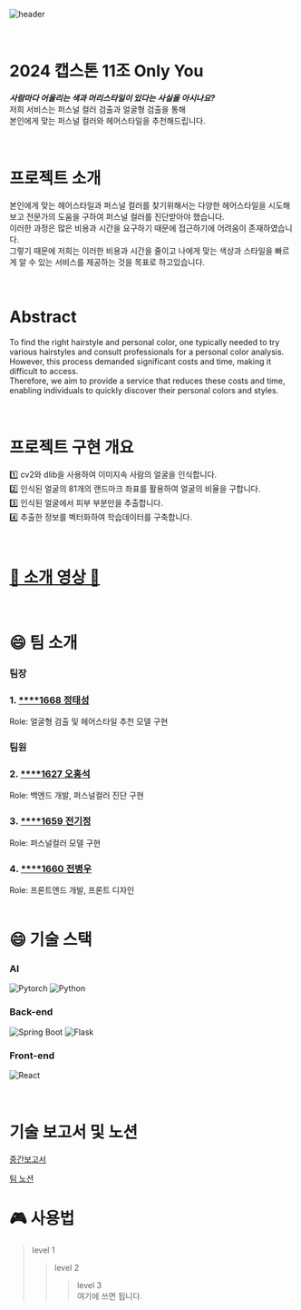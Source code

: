 ![header](https://capsule-render.vercel.app/api?type=waving&color=gradient&height=300&section=header&text=Only%20You&fontSize=90)

<br> 

# 2024 캡스톤 11조 **Only You**

**_사람마다 어울리는 색과 머리스타일이 있다는 사실을 아시나요?_**<br>저희 서비스는 퍼스널 컬러 검출과 얼굴형 검출을 통해 <br>본인에게 맞는 퍼스널 컬러와 헤어스타일을 추천해드립니다.

<br>

# 프로젝트 소개

본인에게 맞는 헤어스타일과 퍼스널 컬러를 찾기위해서는 다양한 헤어스타일을 시도해보고 전문가의 도움을 구하여 퍼스널 컬러를 진단받아야 했습니다. <br>
이러한 과정은 많은 비용과 시간을 요구하기 때문에 접근하기에 어려움이 존재하였습니다. <br>
그렇기 때문에 저희는 이러한 비용과 시간을 줄이고 나에게 맞는 색상과 스타일을 빠르게 알 수 있는 서비스를 제공하는 것을 목표로 하고있습니다.

<br>

# Abstract

To find the right hairstyle and personal color, one typically needed to try various hairstyles and consult professionals for a personal color analysis.
However, this process demanded significant costs and time, making it difficult to access. <br>
Therefore, we aim to provide a service that reduces these costs and time, enabling individuals to quickly discover their personal colors and styles.

<br>

# 프로젝트 구현 개요

1️⃣ cv2와 dlib을 사용하여 이미지속 사람의 얼굴을 인식합니다.<br>
2️⃣ 인식된 얼굴의 81개의 랜드마크 좌표를 활용하여 얼굴의 비율을 구합니다.<br>
3️⃣ 인식된 얼굴에서 피부 부분만을 추출합니다.<br>
4️⃣ 추출한 정보를 벡터화하여 학습데이터를 구축합니다.

<br>

# [🔗 소개 영상 🔗](www.youtube.com)

<br>

# 😄 팀 소개

### 팀장

### 1️. [\*\*\*\*1668 정태성](https://github.com/Topadonijah) <br>

Role: 얼굴형 검출 및 헤어스타일 추천 모델 구현

### 팀원 <br>

### 2️. [\*\*\*\*1627 오홍석](https://github.com/lkl4502)

Role: 백엔드 개발, 퍼스널컬러 진단 구현

### 3️. [\*\*\*\*1659 전기정](https://github.com/Jeon3625)

Role: 퍼스널컬러 모델 구현

### 4️. [\*\*\*\*1660 전병우](https://github.com/wjsquddn)

Role: 프론트엔드 개발, 프론트 디자인
<br>
<br>

# 😄 기술 스택

### AI

![Pytorch](https://img.shields.io/badge/PyTorch-EE4C2C.svg?style=flat-square&logo=React&logoColor=white)
![Python](https://img.shields.io/badge/Python-3776AB?style=flat-square&logo=Python&logoColor=white)

### Back-end

![Spring Boot](https://img.shields.io/badge/SpringBoot-6DB33F.svg?style=flat-square&logo=React&logoColor=white)
![Flask](https://img.shields.io/badge/Flask-000000?style=flat-square&logo=flask&logoColor=white)

### Front-end

![React](https://img.shields.io/badge/React-61DAFB.svg?style=flat-square&logo=React&logoColor=white)

<br>

# 기술 보고서 및 노션
[중간보고서](https://docs.google.com/document/d/1iTa3x-E7YmxUKW1-hci_tMWgnhhEDPhMeeO1PiM0z4E/edit)

[팀 노션](https://www.notion.so/0b8cad71a4114ceba96f5f567968b44a?v=d4998220a26d44cdbe81a3cb746fdf15&pvs=4)

# 🎮 사용법

> level 1
>
> > level 2
> >
> > > level 3<br> 여기에 쓰면 됩니다.
